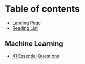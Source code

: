 # Table of contents

* [Landing Page](README.md)
* [Reading List](reading-list.md)

## Machine Learning

* [41 Essential Questions](machine-learning/41-essential-questions.md)


